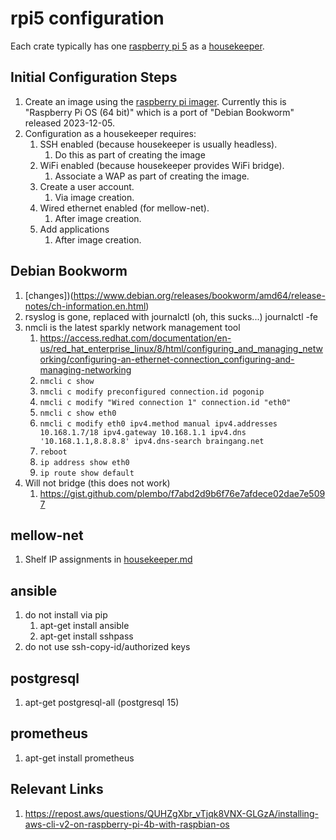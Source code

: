 # rpi5 configuration
Each crate typically has one [raspberry pi 5](https://www.raspberrypi.com/products/raspberry-pi-5/) as a [housekeeper](https://github.com/guycole/mellow-wombat/blob/main/shelf/housekeeper.md).

## Initial Configuration Steps
1. Create an image using the [raspberry pi imager](https://www.raspberrypi.com/news/raspberry-pi-imager-imaging-utility/).  Currently this is "Raspberry Pi OS (64 bit)" which is a port of "Debian Bookworm" released 2023-12-05.
1. Configuration as a housekeeper requires:
    1.  SSH enabled (because housekeeper is usually headless).
        1. Do this as part of creating the image
    1.  WiFi enabled (because housekeeper provides WiFi bridge).
        1. Associate a WAP as part of creating the image.
    1.  Create a user account.
        1. Via image creation.
    1.  Wired ethernet enabled (for mellow-net).
        1. After image creation.
    1.  Add applications
        1. After image creation.

## Debian Bookworm
1. [changes])(https://www.debian.org/releases/bookworm/amd64/release-notes/ch-information.en.html)
1. rsyslog is gone, replaced with journalctl (oh, this sucks...) journalctl -fe
1. nmcli is the latest sparkly network management tool
    1. https://access.redhat.com/documentation/en-us/red_hat_enterprise_linux/8/html/configuring_and_managing_networking/configuring-an-ethernet-connection_configuring-and-managing-networking
    1. ```nmcli c show```
    1. ```nmcli c modify preconfigured connection.id pogonip```
    1. ```nmcli c modify "Wired connection 1" connection.id "eth0"```
    1. ```nmcli c show eth0```
    1. ```nmcli c modify eth0 ipv4.method manual ipv4.addresses 10.168.1.7/18 ipv4.gateway 10.168.1.1 ipv4.dns '10.168.1.1,8.8.8.8' ipv4.dns-search braingang.net```
    1. ```reboot```
    1. ```ip address show eth0```
    1. ```ip route show default```
1. Will not bridge (this does not work)
    1. https://gist.github.com/plembo/f7abd2d9b6f76e7afdece02dae7e5097

## mellow-net
1. Shelf IP assignments in [housekeeper.md](https://github.com/guycole/mellow-wombat/blob/main/shelf/housekeeper.md)

## ansible
1. do not install via pip
    1. apt-get install ansible
    1. apt-get install sshpass
1. do not use ssh-copy-id/authorized keys

## postgresql
1. apt-get postgresql-all (postgresql 15)

## prometheus
1. apt-get install prometheus

## Relevant Links
1. https://repost.aws/questions/QUHZgXbr_vTjqk8VNX-GLGzA/installing-aws-cli-v2-on-raspberry-pi-4b-with-raspbian-os